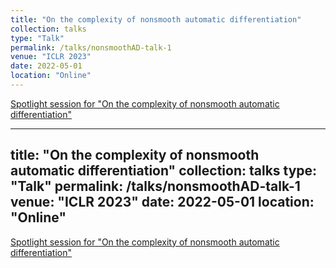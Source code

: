 ```yaml
---
title: "On the complexity of nonsmooth automatic differentiation"
collection: talks
type: "Talk"
permalink: /talks/nonsmoothAD-talk-1
venue: "ICLR 2023"
date: 2022-05-01
location: "Online"
---
```


[Spotlight session for "On the complexity of nonsmooth automatic differentiation"](https://iclr.cc/virtual/2023/poster/11867)

---
title: "On the complexity of nonsmooth automatic differentiation"
collection: talks
type: "Talk"
permalink: /talks/nonsmoothAD-talk-1
venue: "ICLR 2023"
date: 2022-05-01
location: "Online"
---

[Spotlight session for "On the complexity of nonsmooth automatic differentiation"](https://iclr.cc/virtual/2023/poster/11867)
